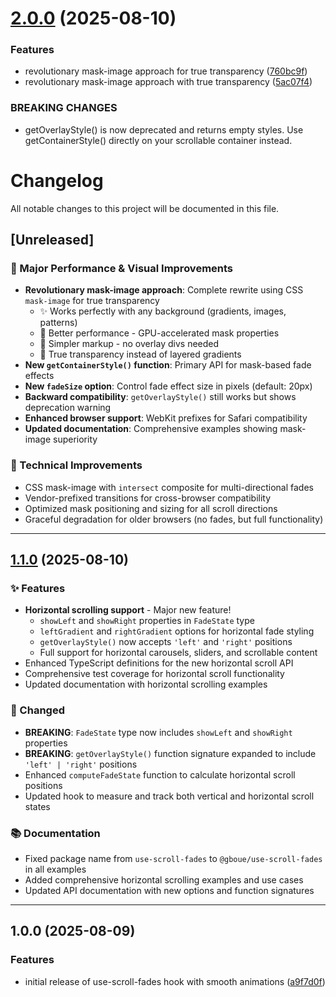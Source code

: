 # [2.0.0](https://github.com/cosmicThreePointO/use-scroll-fades/compare/v1.1.0...v2.0.0) (2025-08-10)


### Features

* revolutionary mask-image approach for true transparency ([760bc9f](https://github.com/cosmicThreePointO/use-scroll-fades/commit/760bc9f1d337d689ca09bd5c7e6b1b5d48fd5e33))
* revolutionary mask-image approach with true transparency ([5ac07f4](https://github.com/cosmicThreePointO/use-scroll-fades/commit/5ac07f462acbd24fd725d4aac096803623ab130e))


### BREAKING CHANGES

* getOverlayStyle() is now deprecated and returns empty styles. Use getContainerStyle() directly on your scrollable container instead.

# Changelog

All notable changes to this project will be documented in this file.

## [Unreleased]

### 🚀 Major Performance & Visual Improvements

- **Revolutionary mask-image approach**: Complete rewrite using CSS `mask-image` for true transparency
  - ✨ Works perfectly with any background (gradients, images, patterns)  
  - 🚀 Better performance - GPU-accelerated mask properties
  - 📐 Simpler markup - no overlay divs needed
  - 🎨 True transparency instead of layered gradients
- **New `getContainerStyle()` function**: Primary API for mask-based fade effects
- **New `fadeSize` option**: Control fade effect size in pixels (default: 20px)
- **Backward compatibility**: `getOverlayStyle()` still works but shows deprecation warning
- **Enhanced browser support**: WebKit prefixes for Safari compatibility
- **Updated documentation**: Comprehensive examples showing mask-image superiority

### 🔧 Technical Improvements

- CSS mask-image with `intersect` composite for multi-directional fades
- Vendor-prefixed transitions for cross-browser compatibility  
- Optimized mask positioning and sizing for all scroll directions
- Graceful degradation for older browsers (no fades, but full functionality)

---

## [1.1.0](https://github.com/cosmicThreePointO/use-scroll-fades/compare/v1.0.0...v1.1.0) (2025-08-10)

### ✨ Features

* **Horizontal scrolling support** - Major new feature!
  - `showLeft` and `showRight` properties in `FadeState` type
  - `leftGradient` and `rightGradient` options for horizontal fade styling
  - `getOverlayStyle()` now accepts `'left'` and `'right'` positions
  - Full support for horizontal carousels, sliders, and scrollable content
* Enhanced TypeScript definitions for the new horizontal scroll API
* Comprehensive test coverage for horizontal scroll functionality
* Updated documentation with horizontal scrolling examples

### 🔄 Changed

* **BREAKING**: `FadeState` type now includes `showLeft` and `showRight` properties
* **BREAKING**: `getOverlayStyle()` function signature expanded to include `'left' | 'right'` positions
* Enhanced `computeFadeState` function to calculate horizontal scroll positions
* Updated hook to measure and track both vertical and horizontal scroll states

### 📚 Documentation

* Fixed package name from `use-scroll-fades` to `@gboue/use-scroll-fades` in all examples
* Added comprehensive horizontal scrolling examples and use cases
* Updated API documentation with new options and function signatures

---

## 1.0.0 (2025-08-09)

### Features

* initial release of use-scroll-fades hook with smooth animations ([a9f7d0f](https://github.com/cosmicThreePointO/use-scroll-fades/commit/a9f7d0f6a89c06d087dd33f58b0c93cb1b8f6831))
